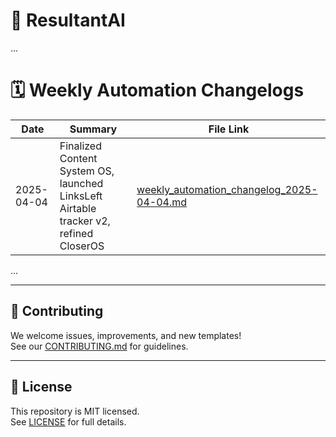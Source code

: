 # 🚀 ResultantAI

...

# 🗓️ Weekly Automation Changelogs

| Date       | Summary                                                                                 | File Link                                        |
|------------|----------------------------------------------------------------------------------------|--------------------------------------------------|
| 2025-04-04 | Finalized Content System OS, launched LinksLeft Airtable tracker v2, refined CloserOS   | [weekly_automation_changelog_2025-04-04.md](./weekly_automation_changelog_2025-04-04.md) |

...

---

## 🤝 Contributing

We welcome issues, improvements, and new templates!  
See our [CONTRIBUTING.md](./CONTRIBUTING.md) for guidelines.

---

## 📄 License

This repository is MIT licensed.  
See [LICENSE](./LICENSE) for full details.
